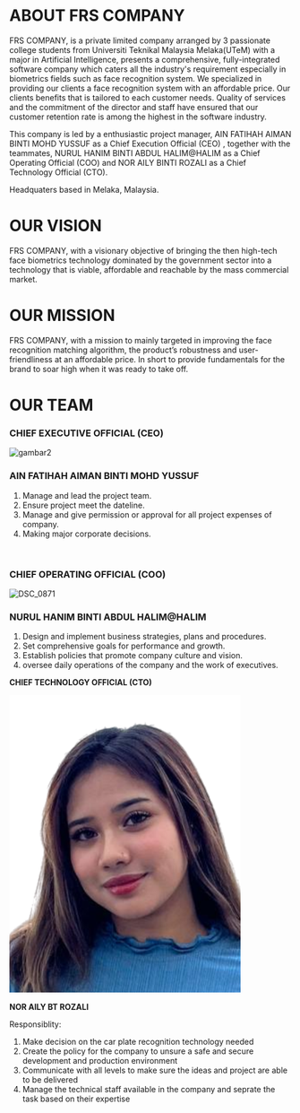 # **ABOUT FRS COMPANY**

FRS COMPANY, is a private limited company arranged by 3 passionate college students from Universiti Teknikal Malaysia Melaka(UTeM) with a major in Artificial Intelligence, presents a comprehensive, fully-integrated software company which caters all the industry's requirement especially in biometrics fields such as face recognition system. We specialized in providing our clients a face recognition system with an affordable price. Our clients benefits that is tailored to each customer needs. Quality of services and the commitment of the director and staff have ensured that our customer retention rate is among the highest in the software industry.

This company is led by a enthusiastic project manager, AIN FATIHAH AIMAN BINTI MOHD YUSSUF as a Chief Execution Official (CEO) , together with the teammates, NURUL HANIM BINTI ABDUL HALIM@HALIM as a Chief Operating Official (COO) and NOR AILY BINTI ROZALI as a Chief Technology Official (CTO).

Headquaters based in Melaka, Malaysia.

# **OUR VISION**

FRS COMPANY, with a visionary objective of bringing the then high-tech face biometrics technology dominated by the government sector
into a technology that is viable, affordable and reachable by the mass commercial market.

# **OUR MISSION**
FRS COMPANY, with a mission to mainly targeted in improving the face recognition matching algorithm, the product’s robustness and user-friendliness
at an affordable price. In short to provide fundamentals for the brand to soar high when it was ready to take off.

# **OUR TEAM**

### **CHIEF EXECUTIVE OFFICIAL (CEO)**

![gambar2](https://user-images.githubusercontent.com/121369021/211830938-d3b19873-2b65-47c2-8778-bcc5f900cc38.jpg)

### AIN FATIHAH AIMAN BINTI MOHD YUSSUF

1. Manage and lead the project team.
2. Ensure project meet the dateline.
3. Manage and give permission or approval for all project expenses of company.
4. Making major corporate decisions.
<br>


### **CHIEF OPERATING OFFICIAL (COO)**

![DSC_0871](https://user-images.githubusercontent.com/95037934/211996885-6923716d-f30b-4b91-9887-a73b1de0e29e.JPG)

### NURUL HANIM BINTI ABDUL HALIM@HALIM

1. Design and implement business strategies, plans and procedures.
2. Set comprehensive goals for performance and growth.
3. Establish policies that promote company culture and vision.
4. oversee daily operations of the company and the work of executives.


**CHIEF TECHNOLOGY OFFICIAL (CTO)**

![gambar2](https://github.com/ainfatihahh/Face-Recognition-System/blob/472aaec5886bcad32355b52e413da57d983ecd12/Project-Management-Plan/assets/AILY.png)

**NOR AILY BT ROZALI**

Responsiblity:
1. Make decision on the car plate recognition technology needed
2. Create the policy for the company to unsure a safe and secure development and production environment
3. Communicate with all levels to make sure the ideas and project are able to be delivered
4. Manage the technical staff available in the company and seprate the task based on their expertise

